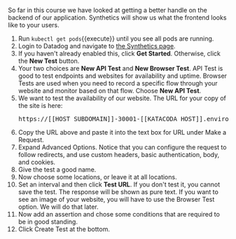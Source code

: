 So far in this course we have looked at getting a better handle on the backend of our application. Synthetics will show us what the frontend looks like to your users.

1. Run `kubectl get pods`{{execute}} until you see all pods are running.
2. Login to Datadog and navigate to <a href="https://app.datadoghq.com/synthetics/list" target="_datadog">the Synthetics page</a>.
3. If you haven't already enabled this, click **Get Started**. Otherwise, click the **New Test** button.
4. Your two choices are **New API Test** and **New Browser Test**. API Test is good to test endpoints and websites for availability and uptime. Browser Tests are used when you need to record a specific flow through your website and monitor based on that flow. Choose **New API Test**.
5. We want to test the availability of our website. The URL for your copy of the site is here: <pre class="file" data-target="clipboard">https://[[HOST_SUBDOMAIN]]-30001-[[KATACODA_HOST]].environments.katacoda.com</pre>
6. Copy the URL above and paste it into the text box for URL under Make a Request.
7. Expand Advanced Options. Notice that you can configure the request to follow redirects, and use custom headers, basic authentication, body, and cookies.
8. Give the test a good name.
9. Now choose some locations, or leave it at all locations.
10. Set an interval and then click **Test URL**. If you don't test it, you cannot save the test. The response will be shown as pure text. If you want to see an image of your website, you will have to use the Browser Test option. We will do that later.
11. Now add an assertion and chose some conditions that are required to be in good standing.
12. Click Create Test at the bottom.
    